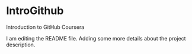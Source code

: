 # IntroGithub
Introduction to GitHub Coursera

I am editing the README file. Adding some more details about the project description.
